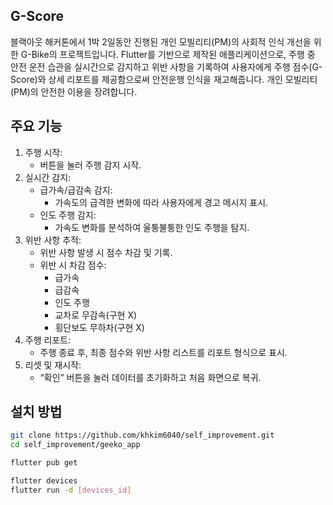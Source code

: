 ## G-Score


블랙아웃 해커톤에서 1박 2일동안 진행된 개인 모빌리티(PM)의 사회적 인식 개선을 위한 G-Bike의 프로젝트입니다. Flutter를 기반으로 제작된 애플리케이션으로, 주행 중 안전 운전 습관을 실시간으로 감지하고 위반 사항을 기록하여 사용자에게 주행 점수(G-Score)와 상세 리포트를 제공함으로써 안전운행 인식을 재고해줍니다. 개인 모빌리티(PM)의 안전한 이용을 장려합니다.

## 주요 기능
1. 주행 시작:
    - 버튼을 눌러 주행 감지 시작.
2. 실시간 감지:
    - 급가속/급감속 감지:
        - 가속도의 급격한 변화에 따라 사용자에게 경고 메시지 표시.
    - 인도 주행 감지:
        - 가속도 변화를 분석하여 울퉁불퉁한 인도 주행을 탐지.
3. 위반 사항 추적:
    - 위반 사항 발생 시 점수 차감 및 기록.
    - 위반 시 차감 점수:
        - 급가속
        - 급감속
        - 인도 주행
        - 교차로 무감속(구현 X)
        - 횡단보도 무하차(구현 X)
4. 주행 리포트:
    - 주행 종료 후, 최종 점수와 위반 사항 리스트를 리포트 형식으로 표시.
5. 리셋 및 재시작:
    - “확인” 버튼을 눌러 데이터를 초기화하고 처음 화면으로 복귀.

## 설치 방법
```sh
git clone https://github.com/khkim6040/self_improvement.git
cd self_improvement/geeko_app

flutter pub get

flutter devices 
flutter run -d [devices_id]
```
